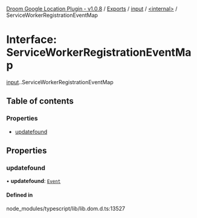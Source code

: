 [Droom Google Location Plugin - v1.0.8](../README.md) / [Exports](../modules.md) / [input](../modules/input.md) / [<internal\>](../modules/input._internal_.md) / ServiceWorkerRegistrationEventMap

# Interface: ServiceWorkerRegistrationEventMap

[input](../modules/input.md).[<internal>](../modules/input._internal_.md).ServiceWorkerRegistrationEventMap

## Table of contents

### Properties

- [updatefound](input._internal_.ServiceWorkerRegistrationEventMap.md#updatefound)

## Properties

### updatefound

• **updatefound**: [`Event`](../modules/input._internal_.md#event)

#### Defined in

node_modules/typescript/lib/lib.dom.d.ts:13527
